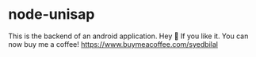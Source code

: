 # node-unisap
This is the backend of an android application.
Hey 👋 If you like it. You can now buy me a coffee! 
https://www.buymeacoffee.com/syedbilal
